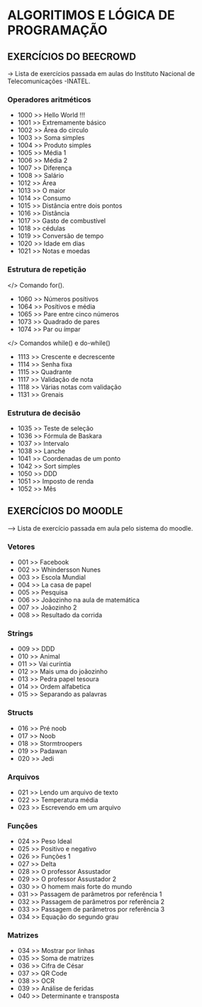 # ALGORITIMOS E LÓGICA DE PROGRAMAÇÃO

## EXERCÍCIOS DO BEECROWD

-> Lista de exercícios passada em aulas do Instituto Nacional de Telecomunicações -INATEL.

### Operadores aritméticos

 * 1000 >> Hello World !!!
 * 1001 >> Extremamente básico
 * 1002 >> Área do circulo
 * 1003 >> Soma simples
 * 1004 >> Produto simples
 * 1005 >> Média 1
 * 1006 >> Média 2
 * 1007 >> Diferença
 * 1008 >> Salário
 * 1012 >> Área
 * 1013 >> O maior
 * 1014 >> Consumo
 * 1015 >> Distância entre dois pontos
 * 1016 >> Distância
 * 1017 >> Gasto de combustível
 * 1018 >> cédulas
 * 1019 >> Conversão de tempo
 * 1020 >> Idade em dias
 * 1021 >> Notas e moedas

### Estrutura de repetição 

</> Comando for().
 
 * 1060 >> Números posítivos
 * 1064 >> Posítivos e média
 * 1065 >> Pare entre cinco números
 * 1073 >> Quadrado de pares
 * 1074 >> Par ou ímpar

</> Comandos while() e do-while()

 * 1113 >> Crescente e decrescente
 * 1114 >> Senha fixa
 * 1115 >> Quadrante
 * 1117 >> Validação de nota
 * 1118 >> Várias notas com validação
 * 1131 >> Grenais

### Estrutura de decisão

* 1035 >> Teste de seleção
* 1036 >> Fórmula de Baskara
* 1037 >> Intervalo
* 1038 >> Lanche
* 1041 >> Coordenadas de um ponto
* 1042 >> Sort simples
* 1050 >> DDD
* 1051 >> Imposto de renda
* 1052 >> Mês

## EXERCÍCIOS DO MOODLE

--> Lista de exercício passada em aula pelo sistema do moodle.

### Vetores

* 001 >> Facebook
* 002 >> Whindersson Nunes
* 003 >> Escola Mundial
* 004 >> La casa de papel
* 005 >> Pesquisa
* 006 >> Joãozinho na aula de matemática
* 007 >> Joãozinho 2
* 008 >> Resultado da corrida

### Strings

* 009 >> DDD
* 010 >> Animal
* 011 >> Vai curíntia
* 012 >> Mais uma do joãozinho
* 013 >> Pedra papel tesoura
* 014 >> Ordem alfabetica
* 015 >> Separando as palavras
### Structs

* 016 >> Pré noob
* 017 >> Noob
* 018 >> Stormtroopers
* 019 >> Padawan
* 020 >> Jedi

### Arquivos

* 021 >> Lendo um arquivo de texto
* 022 >> Temperatura média
* 023 >> Escrevendo em um arquivo

### Funções

* 024 >> Peso Ideal
* 025 >> Positivo e negativo
* 026 >> Funções 1
* 027 >> Delta
* 028 >> O professor Assustador
* 029 >> O professor Assustador 2
* 030 >> O homem mais forte do mundo
* 031 >> Passagem de parâmetros por referência 1
* 032 >> Passagem de parâmetros por referência 2
* 033 >> Passagem de parâmetros por referência 3
* 034 >> Equação do segundo grau

### Matrizes

* 034 >> Mostrar por linhas
* 035 >> Soma de matrizes
* 036 >> Cifra de César
* 037 >> QR Code
* 038 >> OCR
* 039 >> Análise de feridas
* 040 >> Determinante e transposta
